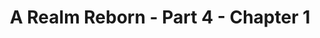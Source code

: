 ---
layout: chapter
expansion: A Realm Reborn
partNo: 4
partChapterNo: 1
title: A Realm Reborn - Part 4 - Chapter 1
permalink: /guide/a-realm-reborn/part4/chapter1
quests:
  - level: 34
    name: All Good Things
    partQuestNo: 1
    questId: ManFst313_00517
    rowId: 66053
    type: msq
  - level: 35
    name: You Can't Take It with You
    partQuestNo: 2
    questId: XxaUsb503_03867
    rowId: 69403
    type: msq
  - level: 35
    name: Bringing out the Dead
    partQuestNo: 3
    questId: GaiUsb507_00876
    rowId: 66412
    type: msq
  - level: 35
    name: Bury Me Not on the Lone Prairie
    partQuestNo: 4
    questId: GaiUsb509_00878
    rowId: 66414
    type: msq
  - level: 35
    name: Eyes on Me
    partQuestNo: 5
    questId: ManFst401_00518
    rowId: 66054
    type: msq
  - level: 36
    name: He Who Waited Behind
    partQuestNo: 6
    questId: GaiUsb601_00883
    rowId: 66419
    type: msq
  - level: 36
    name: Cold Reception
    partQuestNo: 7
    questId: GaiUsb602_00884
    rowId: 66420
    type: msq
  - level: 36
    name: The Unending War
    partQuestNo: 8
    questId: GaiUsb604_00886
    rowId: 66422
    type: msq
  - level: 36
    name: Men of Honor
    partQuestNo: 9
    questId: GaiUsb605_00887
    rowId: 66423
    type: msq
  - level: 36
    name: Three for Three
    partQuestNo: 10
    questId: GaiUsb607_00889
    rowId: 66425
    type: msq
  - level: 36
    name: The Rose and the Unicorn
    partQuestNo: 11
    questId: GaiUsb608_00890
    rowId: 66426
    type: msq
  - level: 37
    name: The Talk of Coerthas
    partQuestNo: 12
    questId: GaiUsb702_00897
    rowId: 66433
    type: msq
  - level: 38
    name: Road to Redemption
    partQuestNo: 13
    questId: GaiUsb801_00910
    rowId: 66446
    type: msq
  - level: 38
    name: Following the Evidence
    partQuestNo: 14
    questId: GaiUsb802_00911
    rowId: 66447
    type: msq
  - level: 38
    name: In the Eyes of Gods and Men
    partQuestNo: 15
    questId: GaiUsb803_00912
    rowId: 66448
    soloDuty:
      levelSync: 42
      timeLimit: 30
    type: msq
  - level: 38
    name: The Final Flight of the Enterprise
    partQuestNo: 16
    questId: XxaUsb808_03868
    rowId: 69404
    type: msq
  - level: 39
    name: Ye of Little Faith
    partQuestNo: 17
    questId: GaiUsb901_00924
    rowId: 66460
    type: msq
  - level: 39
    name: Factual Folklore
    partQuestNo: 18
    questId: GaiUsb904_00927
    rowId: 66463
    type: msq
  - level: 39
    name: The Best Inventions
    partQuestNo: 19
    questId: XxaUsb914_03869
    rowId: 69405
    type: msq
  - level: 40
    name: Influencing Inquisitors
    partQuestNo: 20
    questId: GaiUsc001_00938
    rowId: 66474
    type: msq
  - level: 40
    name: By the Lights of Ishgard
    partQuestNo: 21
    questId: GaiUsc002_00939
    rowId: 66475
    type: msq
  - level: 40
    name: Blood for Blood
    partQuestNo: 22
    questId: GaiUsc003_00940
    rowId: 66476
    type: msq
  - level: 40
    name: The Heretic among Us
    partQuestNo: 23
    questId: GaiUsc004_00941
    rowId: 66477
    soloDuty:
      levelSync: 44
      timeLimit: 30
    type: msq
  - level: 41
    name: In Pursuit of the Past
    partQuestNo: 24
    questId: GaiUsc101_00952
    rowId: 66488
    type: msq
    unlocks:
      - levelRequired: 41
        levelSync: 43
        name: the Stone Vigil
        type: dungeon
  - level: 41
    name: Into the Eye of the Storm
    partQuestNo: 25
    questId: GaiUsc102_00953
    rowId: 66489
    type: msq
  - level: 41
    name: Sealed with Science
    partQuestNo: 26
    questId: GaiUsc104_00955
    rowId: 66491
    type: msq
  - level: 41
    name: With the Utmost Care
    partQuestNo: 27
    questId: GaiUsc105_00956
    rowId: 66492
    type: msq
  - level: 41
    name: A Promising Prospect
    partQuestNo: 28
    questId: GaiUsc108_00959
    rowId: 66495
    type: msq
  - level: 42
    name: It's Probably Not Pirates
    partQuestNo: 29
    questId: GaiUsc201_00960
    rowId: 66496
    type: msq
  - level: 42
    name: Representing the Representative
    partQuestNo: 30
    questId: GaiUsc202_00961
    rowId: 66497
    type: msq
  - level: 42
    name: The Reluctant Researcher
    partQuestNo: 31
    questId: GaiUsc203_00962
    rowId: 66498
    type: msq
  - level: 42
    name: Sweet Somethings
    partQuestNo: 32
    questId: GaiUsc204_00963
    rowId: 66499
    type: msq
  - level: 42
    name: History Repeating
    partQuestNo: 33
    questId: GaiUsc208_00967
    rowId: 66503
    soloDuty:
      levelSync: 46
      timeLimit: 30
    type: msq
  - level: 43
    name: The Curious Case of Giggity
    partQuestNo: 34
    questId: XxaUsc307_03870
    rowId: 69406
    type: msq
  - level: 43
    name: Better Late than Never
    partQuestNo: 35
    questId: GaiUsc308_00975
    rowId: 66511
    type: msq
  - level: 44
    name: Lady of the Vortex
    partQuestNo: 36
    questId: ManFst404_00519
    rowId: 66055
    type: msq
    unlocks:
      - levelRequired: 44
        levelSync: 46
        name: the Howling Eye
        type: trial
  - level: 44
    name: Reclamation
    partQuestNo: 37
    questId: ManFst405_00520
    rowId: 66056
    type: msq
  - level: 44
    name: Casing the Castrum
    partQuestNo: 38
    questId: GaiUsc403_00978
    rowId: 66514
    type: msq
  - level: 44
    name: Eyes on the Empire
    partQuestNo: 39
    questId: GaiUsc405_00980
    rowId: 66516
    type: msq
  - level: 44
    name: Footprints in the Snow
    partQuestNo: 40
    questId: GaiUsc406_00981
    rowId: 66517
    type: msq
  - level: 44
    name: Monumental Hopes
    partQuestNo: 41
    questId: GaiUsc407_00982
    rowId: 66518
    type: msq
  - level: 44
    name: Notorious Biggs
    partQuestNo: 42
    questId: GaiUsc408_00983
    rowId: 66519
    soloDuty:
      levelSync: 48
      timeLimit: 30
    type: msq
  - level: 44
    name: Come-Into-My-Castrum
    partQuestNo: 43
    questId: GaiUsc409_00984
    rowId: 66520
    type: msq
  - level: 44
    name: Getting Even with Garlemald
    partQuestNo: 44
    questId: GaiUsc411_00986
    rowId: 66522
    type: msq
  - level: 45
    name: Drowning Out the Voices
    partQuestNo: 45
    questId: GaiUsc601_01001
    rowId: 66537
    type: msq
  - level: 46
    name: Fool Me Twice
    partQuestNo: 46
    questId: GaiUsc604_01004
    rowId: 66540
    soloDuty:
      levelSync: 50
      timeLimit: 30
    type: msq
  - level: 46
    name: Every Little Thing She Does Is Magitek
    partQuestNo: 47
    questId: GaiUsc605_01005
    rowId: 66541
    soloDuty:
      levelSync: 50
      timeLimit: 30
    type: msq
  - level: 46
    name: Escape from Castrum Centri
    partQuestNo: 48
    questId: ManFst407_00521
    rowId: 66057
    soloDuty:
      levelSync: 50
      timeLimit: 30
    type: msq
  - level: 46
    name: The Black Wolf's Ultimatum
    partQuestNo: 49
    questId: ManFst408_00522
    rowId: 66058
    type: msq
  - level: 49
    name: Operation Archon
    partQuestNo: 50
    questId: XxcUsc901_04521
    rowId: 70057
    soloDuty: null
    type: msq
  - level: 49
    name: A Hero in Need
    partQuestNo: 51
    questId: GaiUsc902_01037
    rowId: 66573
    type: msq
  - level: 49
    name: Hearts on Fire
    partQuestNo: 52
    questId: XxaUsc908_03872
    rowId: 69408
    type: msq
  - level: 50
    name: Rock the Castrum
    partQuestNo: 53
    questId: XxaFst502_03873
    rowId: 69409
    type: msq
    unlocks:
      - levelRequired: 50
        levelSync: 50
        name: Castrum Meridianum
        type: dungeon
  - level: 50
    name: The Ultimate Weapon
    partQuestNo: 54
    questId: XxcFst503_04522
    rowId: 70058
    soloDuty: null
    type: msq
    unlocks:
      - levelRequired: 50
        levelSync: 50
        name: the Praetorium
        type: dungeon
      - levelRequired: 50
        levelSync: 50
        name: the Porta Decumana
        type: trial

---